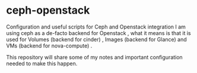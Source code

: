 # ceph-openstack
Configuration and useful scripts for Ceph and Openstack integration 
I am using ceph as a de-facto backend for Openstack , what it means is that it is used for Volumes (backend for cinder) , Images (backend for Glance) and VMs (backend for nova-compute) .

This repository will share some of my notes and important configuration needed to make this happen.
